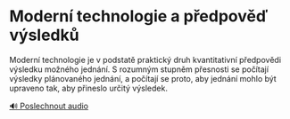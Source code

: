 # Moderní technologie a předpověď výsledků

<speak>
<prosody rate="95%">
<emphasis level="moderate">Moderní technologie je v podstatě praktický druh kvantitativní předpovědi výsledku možného jednání.</emphasis>
<break time="500ms"/>
<emphasis level="strong">S rozumným stupněm přesnosti se počítají výsledky plánovaného jednání, a počítají se proto, aby jednání mohlo být upraveno tak, aby přineslo určitý výsledek.</emphasis>
</prosody>
</speak>

[🔊 Poslechnout audio](/data/7-paragraphs/audio/chapter_42/para_004-Modern-technologie-je-v-podstat-praktick-druh-k.mp3) 